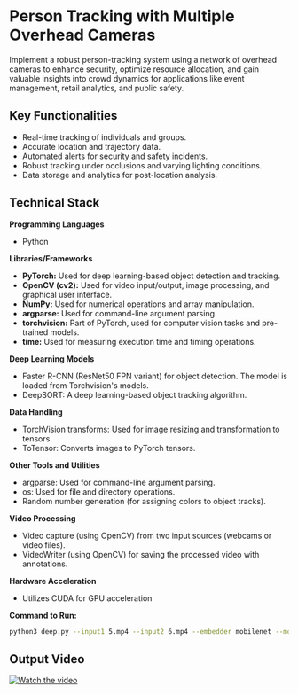 # Person Tracking with Multiple Overhead Cameras
Implement a robust person-tracking system using a network of overhead cameras to enhance security, optimize resource allocation, and gain valuable insights into crowd dynamics for applications like event management, retail analytics, and public safety.

## Key Functionalities

- Real-time tracking of individuals and groups.
- Accurate location and trajectory data.
- Automated alerts for security and safety incidents.
- Robust tracking under occlusions and varying lighting conditions.
- Data storage and analytics for post-location analysis.

## Technical Stack

**Programming Languages**
- Python

**Libraries/Frameworks**
- **PyTorch:** Used for deep learning-based object detection and tracking.
- **OpenCV (cv2):** Used for video input/output, image processing, and graphical user interface.
- **NumPy:** Used for numerical operations and array manipulation.
- **argparse:** Used for command-line argument parsing.
- **torchvision:** Part of PyTorch, used for computer vision tasks and pre-trained models.
- **time:** Used for measuring execution time and timing operations.

**Deep Learning Models**
- Faster R-CNN (ResNet50 FPN variant) for object detection. The model is loaded from Torchvision's models.
- DeepSORT: A deep learning-based object tracking algorithm.

**Data Handling**
- TorchVision transforms: Used for image resizing and transformation to tensors.
- ToTensor: Converts images to PyTorch tensors.

**Other Tools and Utilities**
- argparse: Used for command-line argument parsing.
- os: Used for file and directory operations.
- Random number generation (for assigning colors to object tracks).

**Video Processing**
- Video capture (using OpenCV) from two input sources (webcams or video files).
- VideoWriter (using OpenCV) for saving the processed video with annotations.

**Hardware Acceleration**
- Utilizes CUDA for GPU acceleration

**Command to Run:**
```bash
python3 deep.py --input1 5.mp4 --input2 6.mp4 --embedder mobilenet --model fasterrcnn_resnet50_fpn_v2
```

## Output Video

[![Watch the video](https://img.youtube.com/vi/AMzIEpD2tVQ/maxresdefault.jpg)](https://youtu.be/AMzIEpD2tVQ)
